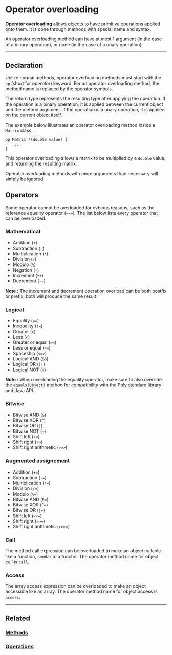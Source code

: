 # Operator overloading
**Operator overloading** allows objects to have primitive operations applied onto them.
It is done through methods with special name and syntax.

An operator overloading method can have at most 1 argument (in the case of a binary operation),
or none (in the case of a unary operation).


---


## Declaration
Unlike normal methods, operator overloading methods must start with the `op` (short for _operator_) keyword.
For an operator overloading method, the method name is replaced by the operator symbols.

The return type represents the resulting type after applying the operation.
If the operation is a binary operation, it is applied between the current object and the method argument.
If the operation is a unary operation, it is applied on the current object itself.

The example below illustrates an operator overloading method inside a `Matrix` class :
```poly
op Matrix *(double value) {
    ...
}
```

This operator overloading allows a matrix to be multiplied by a `double` value, and returning the resulting matrix.

Operator overloading methods with more arguments than necessary will simply be ignored.


## Operators
Some operator cannot be overloaded for ovbious reasons, such as the reference equality operator (`===`).
The list below lists every operator that can be overloaded.


### Mathematical
- Addition (`+`)
- Subtraction (`-`)
- Multiplication (`*`)
- Division (`/`)
- Modulo (`%`)
- Negation (`-`)
- Increment (`++`)
- Decrement (`--`)

**Note :** The increment and decrement operation overload can be both postfix or prefix; both will produce the same result.


### Logical
- Equality (`==`)
- Inequality (`!=`)
- Greater (`>`)
- Less (`<`)
- Greater or equal (`>=`)
- Less or equal (`<=`)
- Spaceship (`<=>`)
- Logical AND (`&&`)
- Logical OR (`||`)
- Logical NOT (`!`)

**Note :** When overloading the equality operator, make sure to also override the `equals(Object)` method
for compatibility with the Poly standard library and Java API.


### Bitwise
- Bitwise AND (`&`)
- Bitwise XOR (`^`)
- Bitwise OR (`|`)
- Bitwise NOT (`~`)
- Shift left (`<<`)
- Shift right (`>>`)
- Shift right arithmetic (`>>>`)


### Augmented assignement
- Addition (`+=`)
- Subtraction (`-=`)
- Multiplication (`*=`)
- Division (`/=`)
- Modulo (`%=`)
- Bitwise AND (`&=`)
- Bitwise XOR (`^=`)
- Bitwise OR (`|=`)
- Shift left (`<<=`)
- Shift right (`>>=`)
- Shift right arithmetic (`>>>=`)


### Call
The method call expression can be overloaded to make an object callable like a function, similar to a functor.
The operator method name for object call is `call`.


### Access
The array access expression can be overloaded to make an object accessible like an array.
The operator method name for object access is `access`.


---


## Related
### [Methods](Method.md)
### [Operations](../expressions/Operation.md)